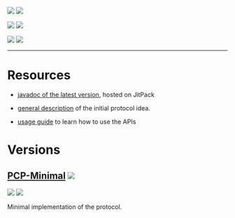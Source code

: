 ![](https://img.shields.io/badge/warning-School%20Project-important?style=for-the-badge)
![](https://img.shields.io/github/license/JacopoWolf/PotatoChatProtocol?style=for-the-badge)

![](https://img.shields.io/maintenance/yes/2020?style=for-the-badge)
![](https://img.shields.io/github/commit-activity/m/JacopoWolf/PotatoChatProtocol?color=blueviolet&style=for-the-badge)

[![](https://img.shields.io/jitpack/v/github/jacopowolf/potatochatprotocol?label=Jitpack%20latest%20release&style=for-the-badge)](https://jitpack.io/#JacopoWolf/PotatoChatProtocol)
![](https://img.shields.io/jitpack/dm/github/jacopowolf/potatochatprotocol?color=darkblue&style=for-the-badge)


---

# Resources

- [javadoc of the latest version](https://javadoc.jitpack.io/com/github/jacopowolf/potatochatprotocol/latest/javadoc/index.html), hosted on JitPack

- [general description](PCP.md) of the initial protocol idea.

- [usage guide](usage.md) to learn how to use the APIs


# Versions

## [PCP-Minimal](PCP-Min.md) ![](https://img.shields.io/github/labels/jacopowolf/potatochatprotocol/PCP-Min?style=flat-square)

![](https://img.shields.io/github/last-commit/jacopowolf/potatochatprotocol/dev-Min?color=informational&style=flat-square)
![](https://img.shields.io/github/issues/jacopowolf/potatochatprotocol/PCP-Min?style=flat-square)

Minimal implementation of the protocol.
